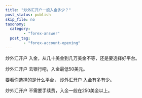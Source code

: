 ```yaml
---
title: "炒外汇开户一般入金多少？"
post_status: publish
skip_file: no
taxonomy:
  category:
        - "forex-answer"
  post_tag:
        - "forex-account-opening"
---
```


炒外汇开户 入金，从几十美金到几万美金不等，还是要选择好平台。

炒外汇开户 去银行吧，入金最低50美元。

要看你选择的是什么平台， 炒外汇开户 入金有多有少。

炒外汇开户 不需要手续费，入金一般在250美金以上。
